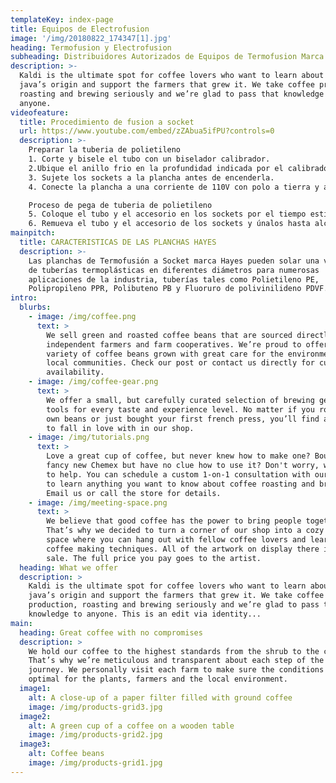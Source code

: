 ```yaml
---
templateKey: index-page
title: Equipos de Electrofusion
image: '/img/20180822_174347[1].jpg'
heading: Termofusion y Electrofusion
subheading: Distribuidores Autorizados de Equipos de Termofusion Marca HAYES
description: >-
  Kaldi is the ultimate spot for coffee lovers who want to learn about their
  java’s origin and support the farmers that grew it. We take coffee production,
  roasting and brewing seriously and we’re glad to pass that knowledge to
  anyone.
videofeature:
  title: Procedimiento de fusion a socket
  url: https://www.youtube.com/embed/zZAbua5ifPU?controls=0
  description: >-
    Preparar la tuberia de polietileno
    1. Corte y bisele el tubo con un biselador calibrador.
    2.Ubique el anillo frio en la profundidad indicada por el calibrador.
    3. Sujete los sockets a la plancha antes de encenderla.
    4. Conecte la plancha a una corriente de 110V con polo a tierra y ajuste la temperatura. Permita suficiente tiempo de pre-calentamiento para estabilizar la temperatura.

    Proceso de pega de tuberia de polietileno
    5. Coloque el tubo y el accesorio en los sockets por el tiempo estipulado.
    6. Remueva el tubo y el accesorio de los sockets y únalos hasta alcanzar el tiempo de fusión y se haya formado el reborde de soldadura.
mainpitch:
  title: CARACTERISTICAS DE LAS PLANCHAS HAYES
  description: >-
    Las planchas de Termofusión a Socket marca Hayes pueden solar una variedad
    de tuberías termoplásticas en diferentes diámetros para numerosas
    aplicaciones de la industria, tuberías tales como Polietileno PE,
    Polipropileno PPR, Polibuteno PB y Fluoruro de polivinilideno PDVF.
intro:
  blurbs:
    - image: /img/coffee.png
      text: >
        We sell green and roasted coffee beans that are sourced directly from
        independent farmers and farm cooperatives. We’re proud to offer a
        variety of coffee beans grown with great care for the environment and
        local communities. Check our post or contact us directly for current
        availability.
    - image: /img/coffee-gear.png
      text: >
        We offer a small, but carefully curated selection of brewing gear and
        tools for every taste and experience level. No matter if you roast your
        own beans or just bought your first french press, you’ll find a gadget
        to fall in love with in our shop.
    - image: /img/tutorials.png
      text: >
        Love a great cup of coffee, but never knew how to make one? Bought a
        fancy new Chemex but have no clue how to use it? Don't worry, we’re here
        to help. You can schedule a custom 1-on-1 consultation with our baristas
        to learn anything you want to know about coffee roasting and brewing.
        Email us or call the store for details.
    - image: /img/meeting-space.png
      text: >
        We believe that good coffee has the power to bring people together.
        That’s why we decided to turn a corner of our shop into a cozy meeting
        space where you can hang out with fellow coffee lovers and learn about
        coffee making techniques. All of the artwork on display there is for
        sale. The full price you pay goes to the artist.
  heading: What we offer
  description: >
    Kaldi is the ultimate spot for coffee lovers who want to learn about their
    java’s origin and support the farmers that grew it. We take coffee
    production, roasting and brewing seriously and we’re glad to pass that
    knowledge to anyone. This is an edit via identity...
main:
  heading: Great coffee with no compromises
  description: >
    We hold our coffee to the highest standards from the shrub to the cup.
    That’s why we’re meticulous and transparent about each step of the coffee’s
    journey. We personally visit each farm to make sure the conditions are
    optimal for the plants, farmers and the local environment.
  image1:
    alt: A close-up of a paper filter filled with ground coffee
    image: /img/products-grid3.jpg
  image2:
    alt: A green cup of a coffee on a wooden table
    image: /img/products-grid2.jpg
  image3:
    alt: Coffee beans
    image: /img/products-grid1.jpg
---
```


